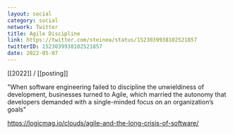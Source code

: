 ```yaml
---
layout: social
category: social
network: Twitter
title: Agile Discipline
link: https://twitter.com/steinea/status/1523039938102521857
twitterID: 1523039938102521857
date: 2022-05-07
---
```


[[2022]] / [[posting]]

"When software engineering failed to discipline the unwieldiness of development, businesses turned to Agile, which married the autonomy that developers demanded with a single-minded focus on an organization’s goals"

<https://logicmag.io/clouds/agile-and-the-long-crisis-of-software/>
